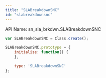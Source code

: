 ```yaml
---
title: "SLABreakdownSNC"
id: "slabreakdownsnc"
---
```


API Name: sn_sla_brkdwn.SLABreakdownSNC

```js
var SLABreakdownSNC = Class.create();

SLABreakdownSNC.prototype = {
    initialize: function() {
    },

    type: 'SLABreakdownSNC'
};
```